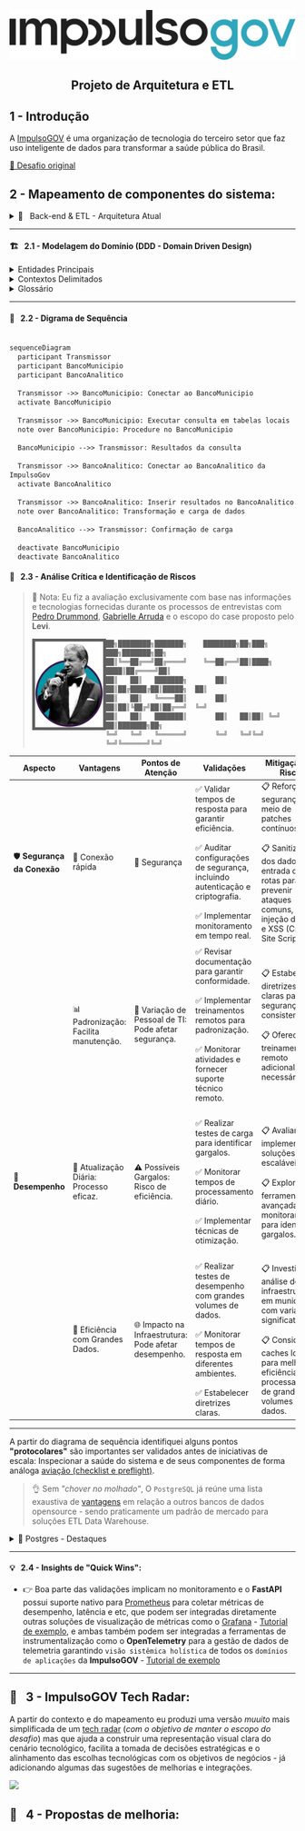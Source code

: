<div align="center">
  <p>
    <img src="docs/logo.png" alt="ImpulsoGOV" width="550px" />
    <h2>Projeto de Arquitetura e ETL</h2>
  </p>
</div>

## 1 - Introdução

A [ImpulsoGOV](https://www.impulsogov.org/) é uma organização de tecnologia do terceiro setor que faz uso inteligente de dados para transformar a saúde pública do Brasil.

[🎯 Desafio original](https://impulsogov.notion.site/Case-CTO-885231d00e494dc5bd2332f1053d3cbd)

## 2 - Mapeamento de componentes do sistema:

<details>
  <summary>
    🔧 &nbsp; Back-end & ETL - Arquitetura Atual</a>
  </summary>

- **Linguagem:** `Python`
- **Framework:** `FastAPI`

### Processo de ETL:

- O `transmissor` atual é um `conector do Postgres` aplicado ao banco de dados do município.
- `Conexão direta` entre o `transmissor` e o `banco de dados analítico` da ImpulsoGov.
- Uma `procedure` no `banco do município` executa `consultas` em tabelas locais e `insere` os resultados no banco de dados analítico.

### Banco do Município:

- Propriedade e gestão pertencentes ao próprio município.
- - Localizado em servidores locais ou em nuvem.
- - Variações na presença de pessoal de TI.
- Todos os municípios possuem um banco `padrão acoplado` ao `PEC (Software do SUS)`, resultando em uma modelagem consistente.

### Rotina de Transmissão:

- `Diariamente`, no início da manhã, iniciam-se os processos de transmissão.
- - Geralmente, no início da tarde, todos os dados do dia são recebidos.
- A instalação do transmissor é de responsabilidade da ImpulsoGov.

</details>

---

#### 🏗️ &nbsp; 2.1 - Modelagem do Domínio (DDD - Domain Driven Design)

<details>
  <summary>
    Entidades Principais
  </summary>
&nbsp;

| Entidades Principais | Definições                                                                                                                                                   |
| -------------------- | ------------------------------------------------------------------------------------------------------------------------------------------------------------ |
| ImpulsoGov           | Responsável pela lógica de aplicação, incluindo o Backend (Python com FastAPI), Processo de ETL, Rotina de Transmissão e Instalação do Transmissor.          |
|                      | `Agregados`: Backend (Python, FastAPI), Processo de ETL (Transmissor, Banco do Município, Rotina de Transmissão), Banco do Município, Rotina de Transmissão. |
|                      | `Objetos de Valor`: Conexão Direta, Procedure no Banco do Município, Modelagem Consistente.                                                                  |

</details>

<details>
  <summary>
    Contextos Delimitados
  </summary>
&nbsp;

| Contextos Delimitados | Definições                                                                                                                                                                   |
| --------------------- | ---------------------------------------------------------------------------------------------------------------------------------------------------------------------------- |
| ImpulsoGov            | Desenvolvimento do `Backend` em `Python` com `FastAPI`, Processo de `ETL` (Extração, Transformação e Carregamento), Rotina de `Transmissão` e `Instalação` do `Transmissor`. |
| Banco do Município    | Gerencia propriedade, localização e variações de pessoal de TI nos bancos municipais.                                                                                        |
| Rotina de Transmissão | Define os processos `diários` de `transmissão` de dados.                                                                                                                     |

</details>

<details>
  <summary>
    Glossário
  </summary>
&nbsp;

|     | **Termo Técnico**                   | **Explicação Técnica**                                                                              | **Contexto ImpulsoGov**                                                                              |
| --- | ----------------------------------- | --------------------------------------------------------------------------------------------------- | ---------------------------------------------------------------------------------------------------- |
| 🔍  | **Entidades**                       | Objetos identificáveis e fundamentais para o domínio, mantendo uma existência ao longo do tempo.    | A `Entidade Backend` é central no sistema.                                                           |
| 🔄  | **Agregados**                       | Agrupamentos de entidades e objetos de valor para garantir consistência no domínio.                 | O `Processo de ETL` é um agregado com `Transmissor`, `Banco do Município` e `Rotina de Transmissão`. |
| 📦  | **Objetos de Valor**                | Objetos sem identidade própria, definidos por atributos, trazendo valor pela composição.            | Exemplo de objeto de valor é a `Conexão Direta`.                                                     |
| 🌐  | **Contextos Delimitados**           | Áreas do domínio com regras específicas, onde termos têm significados isolados.                     | Dentro do `Banco do Município`, estabelecemos nossas próprias regras.                                |
| 💻  | **Backend**                         | Lógica de aplicação, processamento de dados e interação com o usuário.                              | Nosso `Backend` é desenvolvido em `Python` com `FastAPI`.                                            |
| 🔄  | **Processo de ETL**                 | Atividades de Extração, Transformação e Carregamento de dados entre sistemas ou bancos de dados.    | O `Transmissor` é crucial no `Processo de ETL`.                                                      |
| 📡  | **Transmissor (Postgres)**          | Componente que extrai dados de um banco PostgreSQL e os transmite para outro local.                 | O `Transmissor` conecta o `Banco do Município` ao `Banco Analítico`.                                 |
| 🔄  | **Procedure no Banco do Município** | Rotina armazenada no banco de dados que executa consultas e insere resultados.                      | As `Procedures` no `Banco do Município` manipulam dados no `Banco Analítico`.                        |
| 🏗️  | **Modelagem Consistente**           | Abordagem para manter um padrão uniforme na estrutura e design dos dados.                           | Garantimos uma `Modelagem Consistente` em todos os `Bancos do Município`.                            |
| 🔗  | **Conexão Direta**                  | Estabelecimento de uma ligação direta entre dois componentes para transferência eficiente de dados. | A `Conexão Direta` entre o `Transmissor` e os `Bancos` garante transferência eficiente.              |

</details>

---

#### 🔄 &nbsp; 2.2 - Digrama de Sequência

```mermaid

sequenceDiagram
  participant Transmissor
  participant BancoMunicipio
  participant BancoAnalitico

  Transmissor ->> BancoMunicipio: Conectar ao BancoMunicipio
  activate BancoMunicipio

  Transmissor ->> BancoMunicipio: Executar consulta em tabelas locais
  note over BancoMunicipio: Procedure no BancoMunicipio

  BancoMunicipio -->> Transmissor: Resultados da consulta

  Transmissor ->> BancoAnalitico: Conectar ao BancoAnalitico da ImpulsoGov
  activate BancoAnalitico

  Transmissor ->> BancoAnalitico: Inserir resultados no BancoAnalitico
  note over BancoAnalitico: Transformação e carga de dados

  BancoAnalitico -->> Transmissor: Confirmação de carga

  deactivate BancoMunicipio
  deactivate BancoAnalitico

```

#### 🧐 &nbsp; 2.3 - Análise Crítica e Identificação de Riscos

> 📢 Nota: Eu fiz a avaliação exclusivamente com base nas informações e tecnologias fornecidas durante os processos de entrevistas com [Pedro Drummond](https://www.linkedin.com/in/pedro-drummond/), [Gabrielle Arruda](https://www.linkedin.com/in/gabrielle-arruda/) e o escopo do case proposto pelo **Levi**.
>
> <img src="docs/bruce-buffer.png" align="left" alt="VAR" width="120" border="5px solid transparent" />
>
> ```
> ██╗████████╗███████╗    ████████╗██╗███╗   ███╗███████╗██╗
> ██║╚══██╔══╝██╔════╝    ╚══██╔══╝██║████╗ ████║██╔════╝██║
> ██║   ██║   ███████╗       ██║   ██║██╔████╔██║█████╗  ██║
> ██║   ██║   ╚════██║       ██║   ██║██║╚██╔╝██║██╔══╝  ╚═╝
> ██║   ██║   ███████║       ██║   ██║██║ ╚═╝ ██║███████╗██╗
> ╚═╝   ╚═╝   ╚══════╝       ╚═╝   ╚═╝╚═╝     ╚═╝╚══════╝╚═╝
> ```

| **Aspecto**                 | **Vantagens**                           | **Pontos de Atenção**                                 | **Validações**                                                                                                                                                                                          | **Mitigação de Risco**                                                                                                                                                                           | **Sugestões**                                                                                                                                                                                              |
| --------------------------- | --------------------------------------- | ----------------------------------------------------- | ------------------------------------------------------------------------------------------------------------------------------------------------------------------------------------------------------- | ------------------------------------------------------------------------------------------------------------------------------------------------------------------------------------------------ | ---------------------------------------------------------------------------------------------------------------------------------------------------------------------------------------------------------- |
| 🛡️ **Segurança da Conexão** | 🚀 Conexão rápida                       | 🔐 Segurança                                          | ✅ Validar tempos de resposta para garantir eficiência. <br/><br/> ✅ Auditar configurações de segurança, incluindo autenticação e criptografia. <br/><br/> ✅ Implementar monitoramento em tempo real. | 📋 Reforçar segurança por meio de patches contínuos. <br/><br/> 📋 Sanitização dos dados de entrada das rotas para prevenir ataques comuns, como injeção de SQL e XSS (Cross-Site Scripting)     | 👉 Implementar autenticação e criptografia _OAuth2_ e _JWT_. <br/><br/> 👉 Configurar alertas automáticos para monitoramento contínuo com RapidAPI.                                                        |
|                             | 📊 Padronização: Facilita manutenção.   | 🛑 Variação de Pessoal de TI: Pode afetar segurança.  | ✅ Revisar documentação para garantir conformidade. <br/><br/> ✅ Implementar treinamentos remotos para padronização. <br/><br/> ✅ Monitorar atividades e fornecer suporte técnico remoto.             | 📋 Estabelecer diretrizes claras para segurança consistente. <br/><br/> 📋 Oferecer treinamento remoto adicional, se necessário.                                                                 | 👉 Criar documentação técnica com exemplos de segurança usando FastAPI e [Swagger](https://github.com/swagger-api/swagger-ui) <br/><br/> 👉 Oferecer webinars ou tutoriais online para treinamento remoto. |
| 🚀 **Desempenho**           | 🔄 Atualização Diária: Processo eficaz. | ⚠️ Possíveis Gargalos: Risco de eficiência.           | ✅ Realizar testes de carga para identificar gargalos. <br/><br/> ✅ Monitorar tempos de processamento diário. <br/><br/> ✅ Implementar técnicas de otimização.                                        | 📋 Avaliar e implementar soluções escaláveis. <br/><br/> 📋 Explorar ferramentas avançadas de monitoramento para identificar gargalos.                                                           | 👉 Utilizar índices eficientes no PostgreSQL para otimizar recuperação de dados. <br/><br/> 👉 Explorar ferramentas de otimização de consulta para melhor desempenho do PostgreSQL.                        |
|                             | 🚀 Eficiência com Grandes Dados.        | 🌐 Impacto na Infraestrutura: Pode afetar desempenho. | ✅ Realizar testes de desempenho com grandes volumes de dados. <br/><br/> ✅ Monitorar tempos de resposta em diferentes ambientes. <br/><br/> ✅ Estabelecer diretrizes claras.                         | 📋 Investir em análise de infraestrutura em municípios com variações significativas. <br/><br/> 📋 Considerar caches locais para melhor eficiência no processamento de grandes volumes de dados. | 👉 Utilizar técnicas de particionamento no PostgreSQL para otimizar consultas em grandes volumes de dados. <br/><br/> 👉 Explorar índices adequados para consultas frequentes.                             |

---

A partir do diagrama de sequência identifiquei alguns pontos **"protocolares"** são importantes ser validados antes de iniciativas de escala: Inspecionar a saúde do sistema e de seus componentes de forma análoga [aviação (checklist e preflight)](https://hangarmma.com.br/blog/o-que-sao-checklists-de-voo/).

> 👌 Sem _"chover no molhado"_, O `PostgreSQL` já reúne uma lista exaustiva de [vantagens](https://www.postgresql.org/about/featurematrix/) em relação a outros bancos de dados opensource - sendo praticamente um padrão de mercado para soluções ETL Data Warehouse.

<details>
  <summary>
    🌟 Postgres - Destaques
  </summary>
&nbsp;

- [x] O PostgreSQL adota o `Multi-Version Concurrency Control (MVCC)`, que possibilita operações `concorrentes eficientes`, importante no processamento de grandes volumes de dados dos municípios que exijam escrita e leitura (nas transformações) da `instância analítica` sem `locks`, garantindo isolamento transacional e consistência nos resultados.
- [x] Suporte a tipos de dados avançados dando mais felxibilidade em transformações complexas durante as etapas de ETL.
- [x] Desempenho robusto. É capaz de lidar eficientemente com `grandes volumes` de dados.
- [x] O suporte completo a `transações ACID` (Atomicidade, Consistência, Isolamento e Durabilidade), incluindo o `MVCC`, assegura uma recuperação consistente em situações de falhas.

</details>

---

#### 💡 &nbsp; 2.4 - Insights de "Quick Wins":

- 👉 Boa parte das validações implicam no monitoramento e o **FastAPI** possui suporte nativo para [Prometheus](https://prometheus.io/) para coletar métricas de desempenho, latência e etc, que podem ser integradas diretamente outras soluções de visualização de métricas como o [Grafana](https://grafana.com/) - [Tutorial de exemplo](https://dev.to/ken_mwaura1/getting-started-monitoring-a-fastapi-app-with-grafana-and-prometheus-a-step-by-step-guide-3fbn), e ambas também podem ser integradas a ferramentas de instrumentalização como o **OpenTelemetry** para a gestão de dados de telemetria garantindo `visão sistêmica holística` de todos os `domínios de aplicações` da **ImpulsoGOV** - [Tutorial de exemplo](https://grafana.com/blog/2022/05/10/how-to-collect-prometheus-metrics-with-the-opentelemetry-collector-and-grafana/.)

---

## 🧭 &nbsp; 3 - ImpulsoGOV Tech Radar:

A partir do contexto e do mapeamento eu produzi uma versão _muuito_ mais simplificada de um [tech radar](https://www.thoughtworks.com/en-br/radar) (_com o objetivo de manter o escopo do desafio_) mas que ajuda a construir uma representação visual clara do cenário tecnológico, facilita a tomada de decisões estratégicas e o alinhamento das escolhas tecnológicas com os objetivos de negócios - já adicionando algumas das sugestões de melhorias e integrações.

[![](https://mermaid.ink/img/pako:eNqVlF2TmjAUhv9KJh2vijtqYFUuOuP4sd2dbmtXpp_sRQoHySwQGoKVOvz3hkQrdnTGcsHF-zw5CSE5OxzwELCLO50dy5h00c7HP0saCprJaUyF9HGTZUg9Pg6a5DMLZdzEI9Kz0Al6C2wdyz2rj1DGkMInKhj9kUDRKmnwYcL-giVJQ338isxvp_bAx4cip-agZfYXg6k9u2SSljlcEIc4l0y7bc6HczJW5tllerCVLTmKoovrvF4l16v2WfWcueQsu7KoVq8u_GWyZcU_tjOckplzYcDX_x3gMZnAGdm4NarrTsfPTs-qQrIZhu7TvEwKfsc3yIMgRk80pKLB2y5V60DzDZNUoG73DZqEXBpWGeZB8ZdtaMIMPEzU7aP5NqdZyE7jAVoKnvINnMYEPQE9U8VGj5DEXJj4vdqXh5WLvvdubi2kXs9NuqxkzDP0Gi1oISfLe82HTiMMHWOoKUFdrrI4jh0ZdCdoHn98p_OeBo4BXpVDEQiWS80GTot9yCHzIFGXVYpKY1vjMTnUjGhGW2A_2YwHLyB0bsrpdAVCbYe68MWREIMe1J60FmE3yB5oNMlpEAOaMBEl_Ffrmw1e8kKuBRSr_bcZdus8YwunIFLKQtXOdHvZ9x1zftT_f2kOT608Wkq-qrIAu1KUYOEyD6mEGaNrQVPsRjQpVKp-MnZ3eIvdnoUr7PZHN05t4d-cK0ftiXnsHhmrpuL0LQwhk1w8moaq-6ou8k0PaGaq_wAwQ58w?type=png)](https://mermaid.live/edit#pako:eNqVlF2TmjAUhv9KJh2vijtqYFUuOuP4sd2dbmtXpp_sRQoHySwQGoKVOvz3hkQrdnTGcsHF-zw5CSE5OxzwELCLO50dy5h00c7HP0saCprJaUyF9HGTZUg9Pg6a5DMLZdzEI9Kz0Al6C2wdyz2rj1DGkMInKhj9kUDRKmnwYcL-giVJQ338isxvp_bAx4cip-agZfYXg6k9u2SSljlcEIc4l0y7bc6HczJW5tllerCVLTmKoovrvF4l16v2WfWcueQsu7KoVq8u_GWyZcU_tjOckplzYcDX_x3gMZnAGdm4NarrTsfPTs-qQrIZhu7TvEwKfsc3yIMgRk80pKLB2y5V60DzDZNUoG73DZqEXBpWGeZB8ZdtaMIMPEzU7aP5NqdZyE7jAVoKnvINnMYEPQE9U8VGj5DEXJj4vdqXh5WLvvdubi2kXs9NuqxkzDP0Gi1oISfLe82HTiMMHWOoKUFdrrI4jh0ZdCdoHn98p_OeBo4BXpVDEQiWS80GTot9yCHzIFGXVYpKY1vjMTnUjGhGW2A_2YwHLyB0bsrpdAVCbYe68MWREIMe1J60FmE3yB5oNMlpEAOaMBEl_Ffrmw1e8kKuBRSr_bcZdus8YwunIFLKQtXOdHvZ9x1zftT_f2kOT608Wkq-qrIAu1KUYOEyD6mEGaNrQVPsRjQpVKp-MnZ3eIvdnoUr7PZHN05t4d-cK0ftiXnsHhmrpuL0LQwhk1w8moaq-6ou8k0PaGaq_wAwQ58w)

## 🔩 &nbsp; 4 - Propostas de melhoria:
